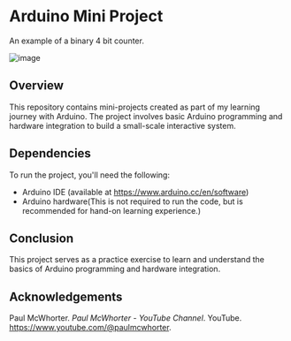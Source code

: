 # Arduino Mini Project
An example of a binary 4 bit counter. 

![image](https://github.com/user-attachments/assets/64e462f6-1df1-4538-9a06-5de3ac6dc592)

## Overview
This repository contains mini-projects created as part of my learning journey with Arduino. The project involves basic Arduino programming and hardware integration to build a small-scale interactive system.

## Dependencies
To run the project, you'll need the following:
- Arduino IDE (available at https://www.arduino.cc/en/software)
- Arduino hardware(This is not required to run the code, but is recommended for hand-on learning experience.)

## Conclusion
This project serves as a practice exercise to learn and understand the basics of Arduino programming and hardware integration. 

## Acknowledgements
Paul McWhorter. *Paul McWhorter - YouTube Channel*. YouTube. https://www.youtube.com/@paulmcwhorter.
